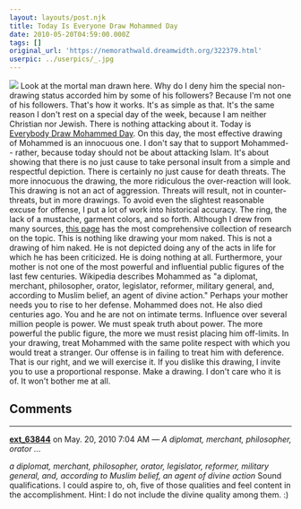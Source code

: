 ```yaml
---
layout: layouts/post.njk
title: Today Is Everyone Draw Mohammed Day
date: 2010-05-20T04:59:00.000Z
tags: []
original_url: 'https://nemorathwald.dreamwidth.org/322379.html'
userpic: ../userpics/_.jpg
---
```

![](http://lh3.ggpht.com/_ENXtTKU9j1A/S_S6P2FDIPI/AAAAAAAAH_0/82sE891hpKQ/s800/Everyone-Draw-Mohammed-Day-2010.png) Look at the mortal man drawn here. Why do I deny him the special non-drawing status accorded him by some of his followers? Because I'm not one of his followers. That's how it works. It's as simple as that. It's the same reason I don't rest on a special day of the week, because I am neither Christian nor Jewish. There is nothing attacking about it. Today is [Everybody Draw Mohammed Day](http://www.facebook.com/pages/Everybody-Draw-Mohammed-Day/121369914543425). On this day, the most effective drawing of Mohammed is an innocuous one. I don't say that to support Mohammed-- rather, because today should not be about attacking Islam. It's about showing that there is no just cause to take personal insult from a simple and respectful depiction. There is certainly no just cause for death threats. The more innocuous the drawing, the more ridiculous the over-reaction will look. This drawing is not an act of aggression. Threats will result, not in counter-threats, but in more drawings. To avoid even the slightest reasonable excuse for offense, I put a lot of work into historical accuracy. The ring, the lack of a mustache, garment colors, and so forth. Although I drew from many sources, [this page](http://www.reportret.info/gallery/muhammad1.html) has the most comprehensive collection of research on the topic. This is nothing like drawing your mom naked. This is not a drawing of him naked. He is not depicted doing any of the acts in life for which he has been criticized. He is doing nothing at all. Furthermore, your mother is not one of the most powerful and influential public figures of the last few centuries. Wikipedia describes Mohammed as "a diplomat, merchant, philosopher, orator, legislator, reformer, military general, and, according to Muslim belief, an agent of divine action." Perhaps your mother needs you to rise to her defense. Mohammed does not. He also died centuries ago. You and he are not on intimate terms. Influence over several million people is power. We must speak truth about power. The more powerful the public figure, the more we must resist placing him off-limits. In your drawing, treat Mohammed with the same polite respect with which you would treat a stranger. Our offense is in failing to treat him with deference. That is our right, and we will exercise it. If you dislike this drawing, I invite you to use a proportional response. Make a drawing. I don't care who it is of. It won't bother me at all.

## Comments

---

**[ext_63844](https://www.dreamwidth.org/users/ext_63844)** on May. 20, 2010 7:04 AM — *A diplomat, merchant, philosopher, orator ...*

_a diplomat, merchant, philosopher, orator, legislator, reformer, military general, and, according to Muslim belief, an agent of divine action_ Sound qualifications. I could aspire to, oh, five of those qualities and feel content in the accomplishment. Hint: I do not include the divine quality among them. :)
